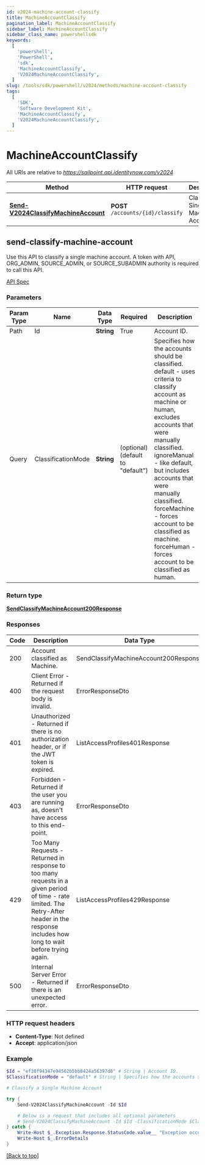 ```yaml
---
id: v2024-machine-account-classify
title: MachineAccountClassify
pagination_label: MachineAccountClassify
sidebar_label: MachineAccountClassify
sidebar_class_name: powershellsdk
keywords:
  [
    'powershell',
    'PowerShell',
    'sdk',
    'MachineAccountClassify',
    'V2024MachineAccountClassify',
  ]
slug: /tools/sdk/powershell/v2024/methods/machine-account-classify
tags:
  [
    'SDK',
    'Software Development Kit',
    'MachineAccountClassify',
    'V2024MachineAccountClassify',
  ]
---
```


# MachineAccountClassify

All URIs are relative to *https://sailpoint.api.identitynow.com/v2024*

| Method | HTTP request | Description |
| --- | --- | --- |
| [**Send-V2024ClassifyMachineAccount**](#send-classify-machine-account) | **POST** `/accounts/{id}/classify` | Classify a Single Machine Account |

## send-classify-machine-account

Use this API to classify a single machine account. A token with API, ORG_ADMIN, SOURCE_ADMIN, or SOURCE_SUBADMIN authority is required to call this API.

[API Spec](https://developer.sailpoint.com/docs/api/v2024/send-classify-machine-account)

### Parameters

| Param Type | Name | Data Type | Required | Description |
| --- | --- | --- | --- | --- |
| Path | Id | **String** | True | Account ID. |
| Query | ClassificationMode | **String** | (optional) (default to "default") | Specifies how the accounts should be classified. default - uses criteria to classify account as machine or human, excludes accounts that were manually classified. ignoreManual - like default, but includes accounts that were manually classified. forceMachine - forces account to be classified as machine. forceHuman - forces account to be classified as human. |

### Return type

[**SendClassifyMachineAccount200Response**](../models/send-classify-machine-account200-response)

### Responses

| Code | Description | Data Type |
| --- | --- | --- |
| 200 | Account classified as Machine. | SendClassifyMachineAccount200Response |
| 400 | Client Error - Returned if the request body is invalid. | ErrorResponseDto |
| 401 | Unauthorized - Returned if there is no authorization header, or if the JWT token is expired. | ListAccessProfiles401Response |
| 403 | Forbidden - Returned if the user you are running as, doesn&#39;t have access to this end-point. | ErrorResponseDto |
| 429 | Too Many Requests - Returned in response to too many requests in a given period of time - rate limited. The Retry-After header in the response includes how long to wait before trying again. | ListAccessProfiles429Response |
| 500 | Internal Server Error - Returned if there is an unexpected error. | ErrorResponseDto |

### HTTP request headers

- **Content-Type**: Not defined
- **Accept**: application/json

### Example

```powershell
$Id = "ef38f94347e94562b5bb8424a56397d8" # String | Account ID.
$ClassificationMode = "default" # String | Specifies how the accounts should be classified.        default - uses criteria to classify account as machine or human, excludes accounts that were manually classified.       ignoreManual - like default, but includes accounts that were manually classified.       forceMachine - forces account to be classified as machine.       forceHuman - forces account to be classified as human. (optional) (default to "default")

# Classify a Single Machine Account

try {
    Send-V2024ClassifyMachineAccount -Id $Id

    # Below is a request that includes all optional parameters
    # Send-V2024ClassifyMachineAccount -Id $Id -ClassificationMode $ClassificationMode
} catch {
    Write-Host $_.Exception.Response.StatusCode.value__ "Exception occurred when calling Send-V2024ClassifyMachineAccount"
    Write-Host $_.ErrorDetails
}
```

[[Back to top]](#)
